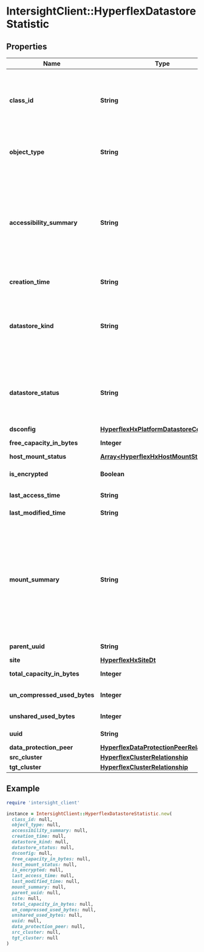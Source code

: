 # IntersightClient::HyperflexDatastoreStatistic

## Properties

| Name | Type | Description | Notes |
| ---- | ---- | ----------- | ----- |
| **class_id** | **String** | The fully-qualified name of the instantiated, concrete type. This property is used as a discriminator to identify the type of the payload when marshaling and unmarshaling data. | [default to &#39;hyperflex.DatastoreStatistic&#39;] |
| **object_type** | **String** | The fully-qualified name of the instantiated, concrete type. The value should be the same as the &#39;ClassId&#39; property. | [default to &#39;hyperflex.DatastoreStatistic&#39;] |
| **accessibility_summary** | **String** | HyperFlex datastore accessibility summary. * &#x60;ACCESSIBLE&#x60; - The HyperFlex Accessibility Summary is Accessible. * &#x60;NOT_ACCESSIBLE&#x60; - The HyperFlex Accessibility Summary is Not Accessible. * &#x60;PARTIALLY_ACCESSIBLE&#x60; - The HyperFlex Accessibility Summary is Partially Accessible. | [optional][readonly][default to &#39;ACCESSIBLE&#39;] |
| **creation_time** | **String** | Timestamp the datastore object was created. | [optional][readonly] |
| **datastore_kind** | **String** | HyperFlex Datastore Kind. * &#x60;UNKNOWN&#x60; - HyperFlex datastore kind is unknown. * &#x60;USER_CREATED&#x60; - HyperFlex datastore kind is user created. * &#x60;INTERNAL&#x60; - HyperFlex datastore kind is internal. | [optional][readonly][default to &#39;UNKNOWN&#39;] |
| **datastore_status** | **String** | HyperFlex datastore status. * &#x60;NORMAL&#x60; - The HyperFlex datastore status is normal. * &#x60;ALERT&#x60; - The HyperFlex datastore status is alert. * &#x60;FAILED&#x60; - The HyperFlex datastore status is failed. | [optional][readonly][default to &#39;NORMAL&#39;] |
| **dsconfig** | [**HyperflexHxPlatformDatastoreConfigDt**](HyperflexHxPlatformDatastoreConfigDt.md) |  | [optional] |
| **free_capacity_in_bytes** | **Integer** | Free capacity of the datastore in bytes. | [optional][readonly] |
| **host_mount_status** | [**Array&lt;HyperflexHxHostMountStatusDt&gt;**](HyperflexHxHostMountStatusDt.md) |  | [optional] |
| **is_encrypted** | **Boolean** | Indicates if the datastore is encrypted or un-encrypted. | [optional][readonly] |
| **last_access_time** | **String** | Timestamp the datastore object was last accessed. | [optional][readonly] |
| **last_modified_time** | **String** | Timestamp the datastore object was last modified. | [optional][readonly] |
| **mount_summary** | **String** | HyperFlex datastore mount summary. * &#x60;MOUNTED&#x60; - The HyperFlex mount summary is mounted. * &#x60;UNMOUNTED&#x60; - The HyperFlex mount summary is unmounted. * &#x60;MOUNT_FAILURE&#x60; - The HyperFlex mount summary is mount failure. * &#x60;UNMOUNT_FAILURE&#x60; - The HyperFlex mount summary is unmount failure. | [optional][readonly][default to &#39;MOUNTED&#39;] |
| **parent_uuid** | **String** | UUID of the parent datastore object. | [optional][readonly] |
| **site** | [**HyperflexHxSiteDt**](HyperflexHxSiteDt.md) |  | [optional] |
| **total_capacity_in_bytes** | **Integer** | Total capacity of the datastore object. | [optional][readonly] |
| **un_compressed_used_bytes** | **Integer** | Number of uncompressed used bytes in the datastore. | [optional][readonly] |
| **unshared_used_bytes** | **Integer** | Unshared used capacity of the datastore in bytes. | [optional][readonly] |
| **uuid** | **String** | UUID for the datastore object. | [optional][readonly] |
| **data_protection_peer** | [**HyperflexDataProtectionPeerRelationship**](HyperflexDataProtectionPeerRelationship.md) |  | [optional] |
| **src_cluster** | [**HyperflexClusterRelationship**](HyperflexClusterRelationship.md) |  | [optional] |
| **tgt_cluster** | [**HyperflexClusterRelationship**](HyperflexClusterRelationship.md) |  | [optional] |

## Example

```ruby
require 'intersight_client'

instance = IntersightClient::HyperflexDatastoreStatistic.new(
  class_id: null,
  object_type: null,
  accessibility_summary: null,
  creation_time: null,
  datastore_kind: null,
  datastore_status: null,
  dsconfig: null,
  free_capacity_in_bytes: null,
  host_mount_status: null,
  is_encrypted: null,
  last_access_time: null,
  last_modified_time: null,
  mount_summary: null,
  parent_uuid: null,
  site: null,
  total_capacity_in_bytes: null,
  un_compressed_used_bytes: null,
  unshared_used_bytes: null,
  uuid: null,
  data_protection_peer: null,
  src_cluster: null,
  tgt_cluster: null
)
```

